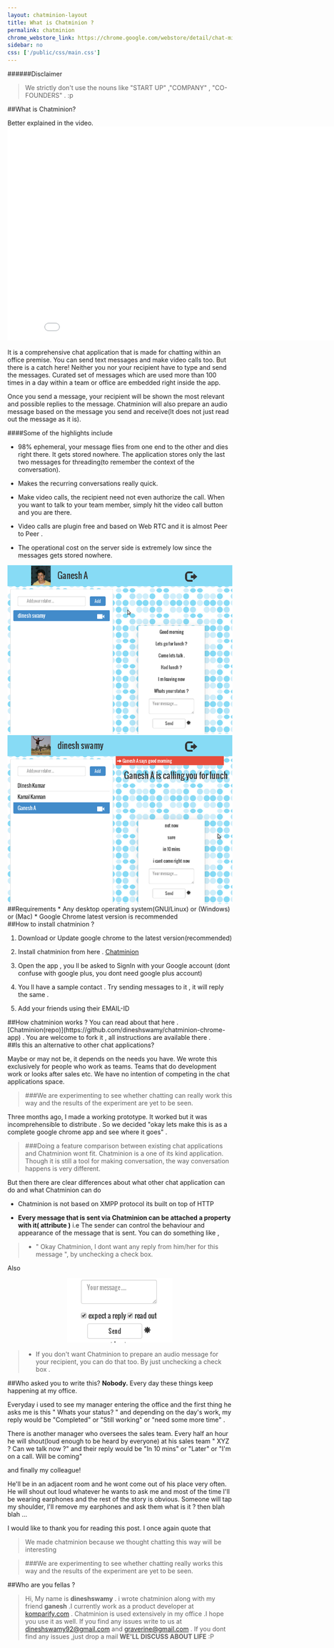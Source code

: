 ```yaml
---
layout: chatminion-layout
title: What is Chatminion ?
permalink: chatminion
chrome_webstore_link: https://chrome.google.com/webstore/detail/chat-minion/ggppffbhjobdepilfllgmpojejkeemca
sidebar: no
css: ['/public/css/main.css']
---
```


######Disclaimer 
> We strictly don't use the nouns like "START UP" ,"COMPANY" , "CO-FOUNDERS" . :p

<div id="what-is-chatminion">
</div>
##What is Chatminion? 

Better explained in the video.
	<iframe width="853" height="480" src="//www.youtube.com/embed/CuVyldcQ0Kw" frameborder="0" allowfullscreen></iframe>

It is  a comprehensive chat application that is made for chatting within an office premise. You can send text messages and make video calls too.
But there is a catch here! Neither you nor your recipient have to type and send the messages. Curated set of messages which are used more than 100 times in a day within a team or office are embedded right inside the app. 

Once you send a message, your recipient will be shown the most relevant and possible replies to the message. Chatminion will also prepare an audio message based on the message you send and receive(It does not just read out the message as it is).

####Some of the highlights include
* 98% ephemeral, your message flies from one end to the other and dies right there. It gets stored nowhere.
	 The application stores only the last two messages for threading(to remember the context of the conversation). 

* Makes the recurring conversations really quick.

* Make video calls, the recipient need not even authorize the call. When you want to talk to your team member, simply hit the video call button and you are there.

* Video calls are plugin free and based on Web RTC and it is almost Peer to Peer .

* The operational cost on the server side is extremely low since the messages gets stored nowhere.




<div class="screenshots">
	<img src ="/public/images/screenshot.png"  /> 
	<img src ="/public/images/screenshot_2.png"  /> 
</div>

<div id="requirements">
</div>
##Requirements 
* Any desktop operating system(GNU/Linux) or (Windows) or (Mac)
* Google Chrome latest version is recommended


<div id="how-to-install-chatminion">
</div>
##How to install chatminion ?

1) Download or Update google chrome to the latest version(recommended)

2) Install chatminion from here . <a href="{{ chrome_webstore_link }}" target="_blank">Chatminion</a>

3) Open the app , you ll be asked to SignIn with your Google account (dont confuse with google plus, you dont need google plus account)

4) You ll have a sample contact . Try sending messages to it , it will reply the same .

5) Add your friends using their EMAIL-ID

<div id="how-chatminion-works">
</div>
##How chatminion works ?
You can read about that here . [Chatminion(repo)](https://github.com/dineshswamy/chatminion-chrome-app) . You are welcome to fork it , all instructions are available there .

<div id="is-this-an-alternative">
</div>
##Is this an alternative to other chat applications? 

Maybe or may not be, it depends on the needs you have. We wrote this exclusively for people who work as teams. Teams that do development work or looks after sales etc. We  have no intention of competing in the chat applications space.

>###We are experimenting to see whether chatting can really work this way and the results of the experiment are yet to be seen. 


Three months ago, I made a working prototype. It worked but it was incomprehensible to distribute . So we decided "okay lets make this is as a complete google chrome app and see where it goes" .

>###Doing a feature comparison between existing chat applications and Chatminion wont fit. Chatminion is a one of its kind application. Though it is still a tool for making conversation, the way conversation happens is very different.

But then there are clear differences about what other chat application can do and what Chatminion can do 


+ Chatminion is not based on XMPP protocol its built on top of HTTP 


+ **Every message that is sent via Chatminion can be attached a property with it( attribute )** i.e The sender can control the behaviour and appearance of the message that is sent. You can do something like , 

>  * " Okay Chatminion, I dont want any reply from him/her for this message ", by unchecking a check box.
   
Also

<div>
	<center>
		<img src="/public/images/options_for_messages.png" class="inline-image" />
	</center>
</div>

>   * If you don't want Chatminion to prepare an audio message for your recipient, you can do that too. By just unchecking a check box .



<div id="who-asked-you">
</div>

##Who asked you to write this?
**Nobody.** Every day these things keep happening at my office. 


Everyday i used to see my manager entering the office and the first thing he asks me is this " Whats your status? " and depending on the day's work, my reply would be "Completed" or "Still working" or "need some more time" .

There is another manager who oversees the sales team. Every half an hour he will shout(loud enough to be heard by everyone) at his sales team " XYZ ? Can we talk now ?" and their reply would be "In 10 mins" or "Later" or "I'm on a call. Will be coming"

 and finally my colleague! 

He'll be in an adjacent room and he wont come out of his place very often.
 He will shout out loud whatever he wants to ask me and most of the time  I'll be wearing earphones and the rest of the story is obvious. Someone will tap my shoulder, I'll remove my earphones and ask them what is it ? then blah blah ...

I would like to thank you for reading this post. I once again quote that


>We made chatminion because we thought chatting this way will be interesting
  
  
>###We are experimenting to see whether chatting really works this way and the results of the experiment are yet to be seen.


<div id="who-are-you-fellas">
</div>

##Who are you fellas ?

>Hi, My name is **dineshswamy** . i wrote chatminion along with my friend **ganesh** .I currently work as a product developer at <a href="http://www.komparify.com">komparify.com</a> . Chatminion is used extensively in my office .I hope you use it as well.
If you find any issues write to us at <a href="#">dineshswamy92@gmail.com</a> and <a href="#">graverine@gmail.com</a> .
If you dont find any issues  ,just drop a mail  **WE'LL  DISCUSS ABOUT LIFE** :P











